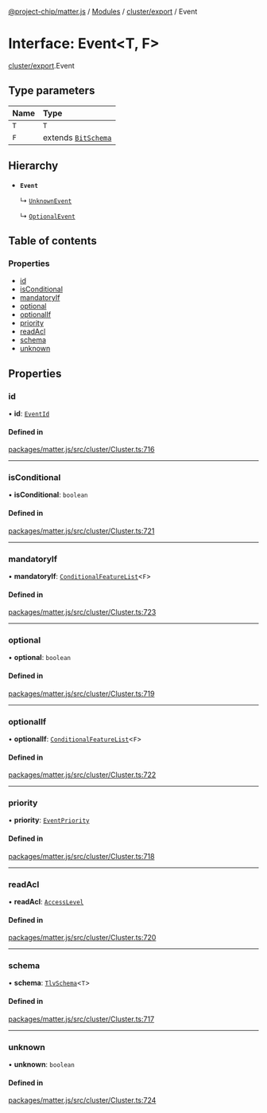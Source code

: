 [@project-chip/matter.js](../README.md) / [Modules](../modules.md) / [cluster/export](../modules/cluster_export.md) / Event

# Interface: Event\<T, F\>

[cluster/export](../modules/cluster_export.md).Event

## Type parameters

| Name | Type |
| :------ | :------ |
| `T` | `T` |
| `F` | extends [`BitSchema`](../modules/schema_export.md#bitschema) |

## Hierarchy

- **`Event`**

  ↳ [`UnknownEvent`](cluster_export.UnknownEvent.md)

  ↳ [`OptionalEvent`](cluster_export.OptionalEvent.md)

## Table of contents

### Properties

- [id](cluster_export.Event.md#id)
- [isConditional](cluster_export.Event.md#isconditional)
- [mandatoryIf](cluster_export.Event.md#mandatoryif)
- [optional](cluster_export.Event.md#optional)
- [optionalIf](cluster_export.Event.md#optionalif)
- [priority](cluster_export.Event.md#priority)
- [readAcl](cluster_export.Event.md#readacl)
- [schema](cluster_export.Event.md#schema)
- [unknown](cluster_export.Event.md#unknown)

## Properties

### id

• **id**: [`EventId`](../modules/datatype_export.md#eventid)

#### Defined in

[packages/matter.js/src/cluster/Cluster.ts:716](https://github.com/project-chip/matter.js/blob/c15b1068/packages/matter.js/src/cluster/Cluster.ts#L716)

___

### isConditional

• **isConditional**: `boolean`

#### Defined in

[packages/matter.js/src/cluster/Cluster.ts:721](https://github.com/project-chip/matter.js/blob/c15b1068/packages/matter.js/src/cluster/Cluster.ts#L721)

___

### mandatoryIf

• **mandatoryIf**: [`ConditionalFeatureList`](../modules/cluster_export.md#conditionalfeaturelist)\<`F`\>

#### Defined in

[packages/matter.js/src/cluster/Cluster.ts:723](https://github.com/project-chip/matter.js/blob/c15b1068/packages/matter.js/src/cluster/Cluster.ts#L723)

___

### optional

• **optional**: `boolean`

#### Defined in

[packages/matter.js/src/cluster/Cluster.ts:719](https://github.com/project-chip/matter.js/blob/c15b1068/packages/matter.js/src/cluster/Cluster.ts#L719)

___

### optionalIf

• **optionalIf**: [`ConditionalFeatureList`](../modules/cluster_export.md#conditionalfeaturelist)\<`F`\>

#### Defined in

[packages/matter.js/src/cluster/Cluster.ts:722](https://github.com/project-chip/matter.js/blob/c15b1068/packages/matter.js/src/cluster/Cluster.ts#L722)

___

### priority

• **priority**: [`EventPriority`](../enums/cluster_export.EventPriority.md)

#### Defined in

[packages/matter.js/src/cluster/Cluster.ts:718](https://github.com/project-chip/matter.js/blob/c15b1068/packages/matter.js/src/cluster/Cluster.ts#L718)

___

### readAcl

• **readAcl**: [`AccessLevel`](../enums/cluster_export.AccessLevel.md)

#### Defined in

[packages/matter.js/src/cluster/Cluster.ts:720](https://github.com/project-chip/matter.js/blob/c15b1068/packages/matter.js/src/cluster/Cluster.ts#L720)

___

### schema

• **schema**: [`TlvSchema`](../classes/tlv_export.TlvSchema.md)\<`T`\>

#### Defined in

[packages/matter.js/src/cluster/Cluster.ts:717](https://github.com/project-chip/matter.js/blob/c15b1068/packages/matter.js/src/cluster/Cluster.ts#L717)

___

### unknown

• **unknown**: `boolean`

#### Defined in

[packages/matter.js/src/cluster/Cluster.ts:724](https://github.com/project-chip/matter.js/blob/c15b1068/packages/matter.js/src/cluster/Cluster.ts#L724)
